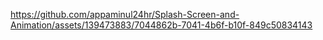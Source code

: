 
https://github.com/appaminul24hr/Splash-Screen-and-Animation/assets/139473883/7044862b-7041-4b6f-b10f-849c50834143
